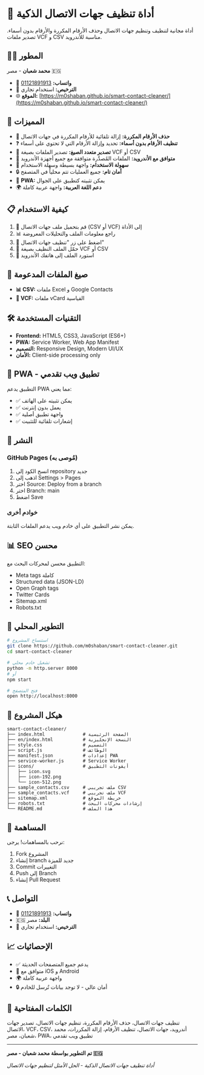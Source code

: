 # 🧹 أداة تنظيف جهات الاتصال الذكية

أداة مجانية لتنظيف وتنظيم جهات الاتصال وحذف الأرقام المكررة والأرقام بدون أسماء. تصدير ملفات VCF و CSV مناسبة للأندرويد.

## 👨‍💻 المطور

**محمد شعبان** - مصر 🇪🇬

- 📱 **واتساب:** [01121891913](https://wa.me/201121891913)
- 📄 **الترخيص:** استخدام تجاري
- 🌐 **الموقع:** [https://m0shaban.github.io/smart-contact-cleaner/](https://m0shaban.github.io/smart-contact-cleaner/)

## 🚀 المميزات

- 🔄 **حذف الأرقام المكررة:** إزالة تلقائية للأرقام المكررة في جهات الاتصال
- ❓ **تنظيف الأرقام بدون أسماء:** تحديد وإزالة الأرقام التي لا تحتوي على أسماء
- 📁 **تصدير متعدد الصيغ:** تصدير الملفات بصيغة VCF أو CSV
- 🤖 **متوافق مع الأندرويد:** الملفات المُصدَّرة متوافقة مع جميع أجهزة الأندرويد
- 🎯 **سهولة الاستخدام:** واجهة بسيطة وسهلة الاستخدام
- 🔒 **أمان تام:** جميع العمليات تتم محلياً في المتصفح
- 📱 **PWA:** يمكن تثبيته كتطبيق على الجوال
- 🌍 **دعم اللغة العربية:** واجهة عربية كاملة

## 📋 كيفية الاستخدام

1. 📂 قم بتحميل ملف جهات الاتصال (CSV أو VCF) إلى الأداة
2. 📊 راجع معلومات الملف والتحليلات المعروضة
3. 🧹 اضغط على زر "تنظيف جهات الاتصال"
4. 💾 حمّل الملف النظيف بصيغة VCF أو CSV
5. 📱 استورد الملف إلى هاتفك الأندرويد

## 📄 صيغ الملفات المدعومة

- **📊 CSV:** ملفات Excel و Google Contacts
- **📱 VCF:** ملفات vCard القياسية

## 🛠️ التقنيات المستخدمة

- **Frontend:** HTML5, CSS3, JavaScript (ES6+)
- **PWA:** Service Worker, Web App Manifest
- **التصميم:** Responsive Design, Modern UI/UX
- **الأمان:** Client-side processing only

## 📱 PWA - تطبيق ويب تقدمي

التطبيق يدعم PWA مما يعني:
- ✅ يمكن تثبيته على الهاتف
- ✅ يعمل بدون إنترنت
- ✅ واجهة تطبيق أصلية
- ✅ إشعارات تلقائية للتثبيت

## 🚀 النشر

### GitHub Pages (مُوصى به)

1. انسخ الكود إلى repository جديد
2. اذهب إلى Settings > Pages
3. اختر Source: Deploy from a branch
4. اختر Branch: main
5. اضغط Save

### خوادم أخرى

يمكن نشر التطبيق على أي خادم ويب يدعم الملفات الثابتة.

## 📊 SEO محسن

التطبيق محسن لمحركات البحث مع:
- Meta tags كاملة
- Structured data (JSON-LD)
- Open Graph tags
- Twitter Cards
- Sitemap.xml
- Robots.txt

## 🔧 التطوير المحلي

```bash
# استنساخ المشروع
git clone https://github.com/m0shaban/smart-contact-cleaner.git
cd smart-contact-cleaner

# تشغيل خادم محلي
python -m http.server 8000
# أو
npm start

# فتح المتصفح
open http://localhost:8000
```

## 📁 هيكل المشروع

```
smart-contact-cleaner/
├── index.html              # الصفحة الرئيسية
├── en/index.html           # النسخة الإنجليزية
├── style.css               # التصميم
├── script.js               # الوظائف
├── manifest.json           # إعدادات PWA
├── service-worker.js       # Service Worker
├── icons/                  # أيقونات التطبيق
│   ├── icon.svg
│   ├── icon-192.png
│   └── icon-512.png
├── sample_contacts.csv     # ملف تجريبي CSV
├── sample_contacts.vcf     # ملف تجريبي VCF
├── sitemap.xml             # خريطة الموقع
├── robots.txt              # إرشادات محركات البحث
└── README.md               # هذا الملف
```

## 🤝 المساهمة

نرحب بالمساهمات! يرجى:
1. Fork المشروع
2. إنشاء branch جديد للميزة
3. Commit التغييرات
4. Push إلى Branch
5. إنشاء Pull Request

## 📞 التواصل

- 📱 **واتساب:** [01121891913](https://wa.me/201121891913)
- 🇪🇬 **البلد:** مصر
- 📄 **الترخيص:** استخدام تجاري

## 📈 الإحصائيات

- ✅ يدعم جميع المتصفحات الحديثة
- 📱 متوافق مع iOS و Android
- 🌍 واجهة عربية كاملة
- 🔒 أمان عالي - لا توجد بيانات تُرسل للخادم

## 🎯 الكلمات المفتاحية

تنظيف جهات الاتصال، حذف الأرقام المكررة، تنظيم جهات الاتصال، تصدير جهات الاتصال، VCF، CSV، أندرويد، جهات الاتصال، تنظيف الأرقام، إزالة المكررات، محمد شعبان، مصر، PWA، تطبيق ويب تقدمي

---
**تم التطوير بواسطة محمد شعبان - مصر 🇪🇬**

*أداة تنظيف جهات الاتصال الذكية - الحل الأمثل لتنظيم جهات الاتصال*
